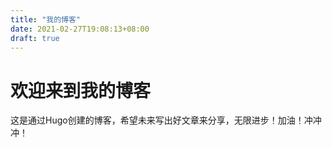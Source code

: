 ```yaml
---
title: "我的博客"
date: 2021-02-27T19:08:13+08:00
draft: true
---
```



# 欢迎来到我的博客

这是通过Hugo创建的博客，希望未来写出好文章来分享，无限进步！加油！冲冲冲！